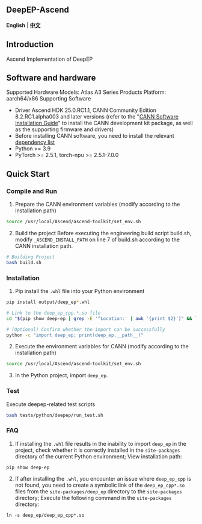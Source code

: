 <h2 align="left">
DeepEP-Ascend
</h2>

<p align="left">
<a><b>English</b></a> | <a href="README_CN.md"><b>中文</b></a>
</p>


## Introduction
Ascend Implementation of DeepEP

## Software and hardware
Supported Hardware Models: Atlas A3 Series Products
Platform: aarch64/x86
Supporting Software
- Driver Ascend HDK 25.0.RC1.1, CANN Community Edition 8.2.RC1.alpha003 and later versions (refer to the "[CANN Software Installation Guide](https://www.hiascend.com/document/detail/zh/CANNCommunityEdition/82RC1alpha003/softwareinst/instg/instg_0001.html?Mode=PmIns&OS=Ubuntu&Software=cannToolKit)" to install the CANN development kit package, as well as the supporting firmware and drivers)
- Before installing CANN software, you need to install the relevant [dependency list](https://www.hiascend.com/document/detail/zh/CANNCommunityEdition/82RC1alpha003/softwareinst/instg/instg_0045.html)
- Python >= 3.9
- PyTorch >= 2.5.1, torch-npu >= 2.5.1-7.0.0

## Quick Start
### Compile and Run
1. Prepare the CANN environment variables (modify according to the installation path)
```bash
source /usr/local/Ascend/ascend-toolkit/set_env.sh
```

2. Build the project
Before executing the engineering build script build.sh, modify `_ASCEND_INSTALL_PATH` on line 7 of build.sh according to the CANN installation path.
```bash
# Building Project
bash build.sh
```

### Installation
1. Pip install the `.whl` file into your Python environment
```bash
pip install output/deep_ep*.whl

# Link to the deep_ep_cpp.*.so file
cd "$(pip show deep-ep | grep -E '^Location:' | awk '{print $2}')" && ln -s deep_ep/deep_ep_cpp*.so && cd -

# (Optional) Confirm whether the import can be successfully
python -c "import deep_ep; print(deep_ep.__path__)"
```

2. Execute the environment variables for CANN (modify according to the installation path)
```bash
source /usr/local/Ascend/ascend-toolkit/set_env.sh
```
3. In the Python project, import `deep_ep`.

### Test
Execute deepep-related test scripts
```bash
bash tests/python/deepep/run_test.sh
```

### FAQ
1. If installing the `.whl` file results in the inability to import `deep_ep` in the project, check whether it is correctly installed in the `site-packages` directory of the current Python environment;
View installation path:
```
pip show deep-ep
```

2. If after installing the `.whl`, you encounter an issue where `deep_ep_cpp` is not found, you need to create a symbolic link of the `deep_ep_cpp*.so` files from the `site-packages/deep_ep` directory to the `site-packages` directory;
Execute the following command in the `site-packages` directory:
```
ln -s deep_ep/deep_ep_cpp*.so
```